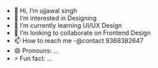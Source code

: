 - 👋 Hi, I’m ujjawal singh
- 👀 I’m interested in Designing
- 🌱 I’m currently learning UI/UX Design
- 💞️ I’m looking to collaborate on Frontend Design
- 📫 How to reach me -@contact 9368382647
- 😄 Pronouns: ...
- ⚡ Fun fact: ...

<!---
Ujj830/Ujj830 is a ✨ special ✨ repository because its `README.md` (this file) appears on your GitHub profile.
You can click the Preview link to take a look at your changes.
--->
